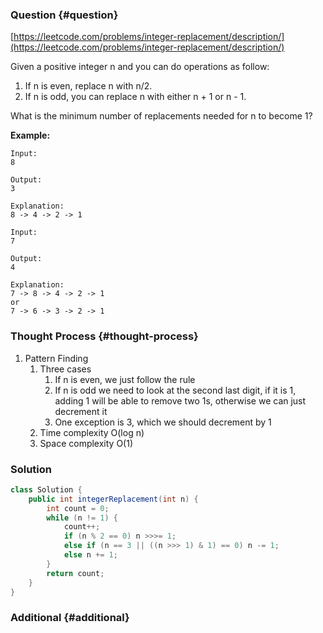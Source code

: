 ### Question {#question}

[https://leetcode.com/problems/integer-replacement/description/](https://leetcode.com/problems/integer-replacement/description/)

Given a positive integer n and you can do operations as follow:

1. If n is even, replace n with n/2.
2. If n is odd, you can replace n with either n + 1 or n - 1.

What is the minimum number of replacements needed for n to become 1?

**Example:**

```
Input:
8

Output:
3

Explanation:
8 -> 4 -> 2 -> 1
```

```
Input:
7

Output:
4

Explanation:
7 -> 8 -> 4 -> 2 -> 1
or
7 -> 6 -> 3 -> 2 -> 1
```

### Thought Process {#thought-process}

1. Pattern Finding
   1. Three cases
      1. If n is even, we just follow the rule
      2. If n is odd we need to look at the second last digit, if it is 1, adding 1 will be able to remove two 1s, otherwise we can just decrement it
      3. One exception is 3, which we should decrement by 1
   2. Time complexity O\(log n\)
   3. Space complexity O\(1\)

### Solution

```java
class Solution {
    public int integerReplacement(int n) {
        int count = 0;
        while (n != 1) {
            count++;
            if (n % 2 == 0) n >>>= 1;
            else if (n == 3 || ((n >>> 1) & 1) == 0) n -= 1;
            else n += 1;
        }
        return count;
    }
}
```

### Additional {#additional}



